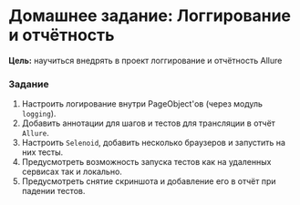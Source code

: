 # Домашнее задание: Логгирование и отчётность

**Цель:**
научиться внедрять в проект логгирование и отчётность Allure

### Задание
1) Настроить логирование внутри PageObject'ов (через модуль `logging`).
2) Добавить аннотации для шагов и тестов для трансляции в отчёт `Allure`. 
3) Настроить `Selenoid`, добавить несколько браузеров и запустить на них тесты. 
4) Предусмотреть возможность запуска тестов как на удаленных сервисах так и локально. 
5) Предусмотреть снятие скриншота и добавление его в отчёт при падении тестов.